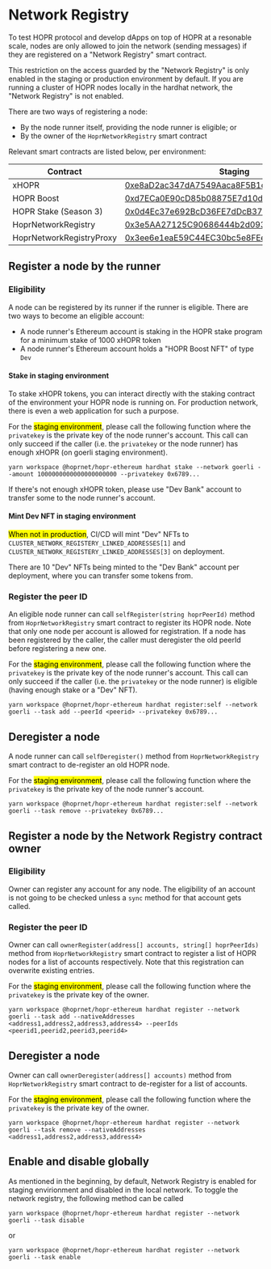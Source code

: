 # Network Registry

To test HOPR protocol and develop dApps on top of HOPR at a resonable scale, nodes are only allowed to join the network (sending messages) if they are registered on a "Network Registry" smart contract.

This restriction on the access guarded by the "Network Registry" is only enabled in the staging or production environment by default. If you are running a cluster of HOPR nodes locally in the hardhat network, the "Network Registry" is not enabled.

There are two ways of registering a node:

- By the node runner itself, providing the node runner is eligible; or
- By the owner of the `HoprNetworkRegistry` smart contract

Relevant smart contracts are listed below, per environment:

| Contract                 | Staging                                                                                                                      | Production                                                                                                                           |
| ------------------------ | ---------------------------------------------------------------------------------------------------------------------------- | ------------------------------------------------------------------------------------------------------------------------------------ |
| xHOPR                    | [0xe8aD2ac347dA7549Aaca8F5B1c5Bf979d85bC78F](https://goerli.etherscan.io/token/0xe8aD2ac347dA7549Aaca8F5B1c5Bf979d85bC78F)   | [0xD057604A14982FE8D88c5fC25Aac3267eA142a08](https://blockscout.com/xdai/mainnet/address/0xD057604A14982FE8D88c5fC25Aac3267eA142a08) |
| HOPR Boost               | [0xd7ECa0E90cD85b08875E7d10d4D25B274C6CC549](https://goerli.etherscan.io/token/0xd7eca0e90cd85b08875e7d10d4d25b274c6cc549)   | [0x43d13D7B83607F14335cF2cB75E87dA369D056c7](https://blockscout.com/xdai/mainnet/address/0x43d13D7B83607F14335cF2cB75E87dA369D056c7) |
| HOPR Stake (Season 3)    | [0x0d4Ec37e692BcD36FE7dDcB37a14358d7F44d72C](https://goerli.etherscan.io/address/0x0d4Ec37e692BcD36FE7dDcB37a14358d7F44d72C) | [0xae933331ef0bE122f9499512d3ed4Fa3896DCf20](https://blockscout.com/xdai/mainnet/address/0xae933331ef0bE122f9499512d3ed4Fa3896DCf20) |
| HoprNetworkRegistry      | [0x3e5AA27125C90686444b2d093BFe9b843E82D2F5](https://goerli.etherscan.io/address/0x3e5AA27125C90686444b2d093BFe9b843E82D2F5) |                                                                                                                                      |
| HoprNetworkRegistryProxy | [0x3ee6e1eaE59C44EC30bc5e8FEeE587f95C9F2626](https://goerli.etherscan.io/address/0x3ee6e1eaE59C44EC30bc5e8FEeE587f95C9F2626) |                                                                                                                                      |

## Register a node by the runner

### Eligibility

A node can be registered by its runner if the runner is eligible. There are two ways to become an eligible account:

- A node runner's Ethereum account is staking in the HOPR stake program for a minimum stake of 1000 xHOPR token
- A node runner's Ethereum account holds a "HOPR Boost NFT" of type `Dev`

#### Stake in staging environment

To stake xHOPR tokens, you can interact directly with the staking contract of the environment your HOPR node is running on. For production network, there is even a web application for such a purpose.

For the <mark>staging environment</mark>, please call the following function where the `privatekey` is the private key of the node runner's account. This call can only succeed if the caller (i.e. the `privatekey` or the node runner) has enough xHOPR (on goerli staging environment).

```
yarn workspace @hoprnet/hopr-ethereum hardhat stake --network goerli --amount 1000000000000000000000 --privatekey 0x6789...
```

If there's not enough xHOPR token, please use "Dev Bank" account to transfer some to the node runner's account.

#### Mint Dev NFT in staging environment

<mark>When not in production</mark>, CI/CD will mint "Dev" NFTs to `CLUSTER_NETWORK_REGISTERY_LINKED_ADDRESSES[1]` and `CLUSTER_NETWORK_REGISTERY_LINKED_ADDRESSES[3]` on deployment.

There are 10 "Dev" NFTs being minted to the "Dev Bank" account per deployment, where you can transfer some tokens from.

### Register the peer ID

An eligible node runner can call `selfRegister(string hoprPeerId)` method from `HoprNetworkRegistry` smart contract to register its HOPR node. Note that only one node per account is allowed for registration. If a node has been registered by the caller, the caller must deregister the old peerId before registering a new one.

For the <mark>staging environment</mark>, please call the following function where the `privatekey` is the private key of the node runner's account. This call can only succeed if the caller (i.e. the `privatekey` or the node runner) is eligible (having enough stake or a "Dev" NFT).

```
yarn workspace @hoprnet/hopr-ethereum hardhat register:self --network goerli --task add --peerId <peerid> --privatekey 0x6789...
```

## Deregister a node

A node runner can call `selfDeregister()` method from `HoprNetworkRegistry` smart contract to de-register an old HOPR node.

For the <mark>staging environment</mark>, please call the following function where the `privatekey` is the private key of the node runner's account.

```
yarn workspace @hoprnet/hopr-ethereum hardhat register:self --network goerli --task remove --privatekey 0x6789...
```

## Register a node by the Network Registry contract owner

### Eligibility

Owner can register any account for any node. The eligibility of an account is not going to be checked unless a `sync` method for that account gets called.

### Register the peer ID

Owner can call `ownerRegister(address[] accounts, string[] hoprPeerIds)` method from `HoprNetworkRegistry` smart contract to register a list of HOPR nodes for a list of accounts respectively. Note that this registration can overwrite existing entries.

For the <mark>staging environment</mark>, please call the following function where the `privatekey` is the private key of the owner.

```
yarn workspace @hoprnet/hopr-ethereum hardhat register --network goerli --task add --nativeAddresses <address1,address2,address3,address4> --peerIds <peerid1,peerid2,peerid3,peerid4>
```

## Deregister a node

Owner can call `ownerDeregister(address[] accounts)` method from `HoprNetworkRegistry` smart contract to de-register for a list of accounts.

For the <mark>staging environment</mark>, please call the following function where the `privatekey` is the private key of the owner.

```
yarn workspace @hoprnet/hopr-ethereum hardhat register --network goerli --task remove --nativeAddresses <address1,address2,address3,address4>
```

## Enable and disable globally

As mentioned in the beginning, by default, Network Registry is enabled for staging envirionment and disabled in the local network.
To toggle the network registry, the following method can be called

```
yarn workspace @hoprnet/hopr-ethereum hardhat register --network goerli --task disable
```

or

```
yarn workspace @hoprnet/hopr-ethereum hardhat register --network goerli --task enable
```
